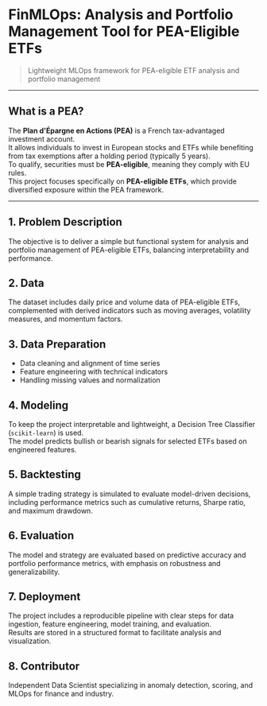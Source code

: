 # FinMLOps: Analysis and Portfolio Management Tool for PEA-Eligible ETFs

> Lightweight MLOps framework for PEA-eligible ETF analysis and portfolio management

---

## What is a PEA?
The **Plan d'Épargne en Actions (PEA)** is a French tax-advantaged investment account.  
It allows individuals to invest in European stocks and ETFs while benefiting from tax exemptions after a holding period (typically 5 years).  
To qualify, securities must be **PEA-eligible**, meaning they comply with EU rules.  
This project focuses specifically on **PEA-eligible ETFs**, which provide diversified exposure within the PEA framework.

---

## 1. Problem Description
The objective is to deliver a simple but functional system for analysis and portfolio management of PEA-eligible ETFs, balancing interpretability and performance.

## 2. Data
The dataset includes daily price and volume data of PEA-eligible ETFs, complemented with derived indicators such as moving averages, volatility measures, and momentum factors.

## 3. Data Preparation
- Data cleaning and alignment of time series  
- Feature engineering with technical indicators  
- Handling missing values and normalization  

## 4. Modeling
To keep the project interpretable and lightweight, a Decision Tree Classifier (`scikit-learn`) is used.  
The model predicts bullish or bearish signals for selected ETFs based on engineered features.

## 5. Backtesting
A simple trading strategy is simulated to evaluate model-driven decisions, including performance metrics such as cumulative returns, Sharpe ratio, and maximum drawdown.

## 6. Evaluation
The model and strategy are evaluated based on predictive accuracy and portfolio performance metrics, with emphasis on robustness and generalizability.

## 7. Deployment
The project includes a reproducible pipeline with clear steps for data ingestion, feature engineering, model training, and evaluation.  
Results are stored in a structured format to facilitate analysis and visualization.

## 8. Contributor
Independent Data Scientist specializing in anomaly detection, scoring, and MLOps for finance and industry.  
